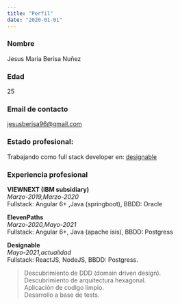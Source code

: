 ```yaml
---
title: "Perfil"
date: "2020-01-01"
---
```


### Nombre

Jesus Maria Berisa Nuñez

### Edad

25

### Email de contacto

jesusberisa96@gmail.com

### Estado profesional:

Trabajando como full stack developer en: [designable](https://www.designable.es/)

### Experiencia profesional

**VIEWNEXT (IBM subsidiary)**\
_Marzo-2019,Marzo-2020_\
Fullstack: Angular 6+ ,Java (springboot), BBDD: Oracle

**ElevenPaths**\
_Marzo-2020,Mayo-2021_\
Fullstack: Angular 6+, Java (apache isis), BBDD: Postgress

**Designable**\
_Mayo-2021,actualidad_\
Fullstack: ReactJS, NodeJS, BBDD: Postgress.

> Descubrimiento de DDD (domain driven design).\
> Descubrimiento de arquitectura hexagonal.\
> Aplicación de codigo limpio.\
> Desarrollo a base de tests.
